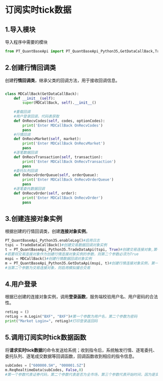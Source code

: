 # 订阅实时tick数据

## 1.导入模块

导入程序中需要的模块

```python
from PT_QuantBaseApi import PT_QuantBaseApi_Python35,GetDataCallBack,TradeDataCallBack
```

## 2.创建行情回调类

创建**行情回调类**，继承父类的回调方法，用于接收回调信息。

```python

class MDCallBack(GetDataCallBack):
	def __init__(self):
		super(MDCallBack, self).__init__()
        
	#重载回调
    #用户登录回调，代码表获取
	def OnRecvCodes(self, codes, optionCodes):
		print('Enter MDCallBack OnRecvCodes')
		pass
    #行情回调
	def OnRecvMarket(self, market):
		print('Enter MDCallBack OnRecvMarket')
        pass
    #逐笔数据回调
	def OnRecvTransaction(self, transaction):
		print('Enter MDCallBack OnRecvTransaction')
		pass
    #委托队列回调
    def OnRecvOrderQueue(self, orderQueue):
        print('Enter MDCallBack OnRecvOrderQueue')
        pass
    #逐笔委托数据回调
    def OnRecvOrder(self, order):
        print('Enter MDCallBack OnRecvOrder')
        pass
```

## 3.创建连接对象实例

根据创建的行情回调类，创建**连接对象实例**。

```python
PT_QuantBaseApi_Python35.enableLog()#启用日志
tspi = TradeDataCallBack()#创建交易数据回调对象实例
t = PT_QuantBaseApi_Python35.TradeDataApi(tspi, True)#创建交易连接对象,第一个参数为交易数据回调对象实例，第二个参数为是否创建模拟撮合交易连接对象。
#若要将交易连接对象作为创建行情连接对象实例的参数，则第二个参数必须为True
mspi = MDCallBack()#创建行情数据回调对象实例
m = PT_QuantBaseApi_Python35.GetDataApi(mspi, t)#创建行情连接对象实例，第一个参数为行情数据回调对象实例，第二个参数为交易连接对象或者为空。
#当第二个参数为交易连接对象，则启用模拟撮合交易
```

## 4.用户登录

根据已创建的连接对象实例，调用**登录函数**，服务端校验用户名、用户密码的合法性。

```python
retLog = ()
retLog = m.Login("BXF", "BXF")#第一个参数为用户名，第二个参数为密码
print("Market Login=", retLog)#打印登录返回码
```

## 5.调用订阅实时tick数据函数

将**请求实时tick数据**的命令发送给系统；收到指令后，系统触发行情、逐笔委托、委托队列、逐笔成交数据等回调函数，回调函数收到相应的指令信息。

```python
subCodes = ["600000.SH", "000001.SZ"]
m.ReqRealtimeData(subCodes, False,0)
#第一个参数代表证券代码，第二个参数代表是否为全市场，第三个参数代表开始时间，因为是实时，默认为0
```







